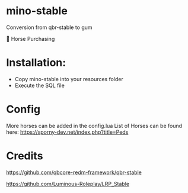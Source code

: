 # mino-stable
Conversion from qbr-stable to gum

🐎 Horse Purchasing

# Installation:

- Copy mino-stable into your resources folder
- Execute the SQL file

# Config

More horses can be added in the config.lua
List of Horses can be found here: https://sporny-dev.net/index.php?title=Peds

# Credits

https://github.com/qbcore-redm-framework/qbr-stable

https://github.com/Luminous-Roleplay/LRP_Stable
